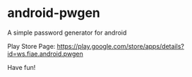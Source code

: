 android-pwgen
=============

A simple password generator for android

Play Store Page: https://play.google.com/store/apps/details?id=ws.fiae.android.pwgen

Have fun!
